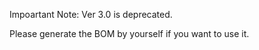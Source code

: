 Impoartant Note: Ver 3.0 is deprecated. 

Please generate the BOM by yourself if you want to use it.
